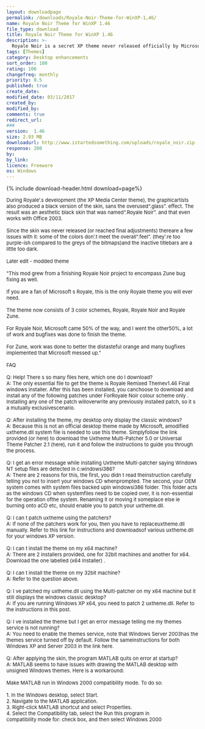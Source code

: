 ```yaml
---
layout: downloadpage
permalink: /downloads/Royale-Noir-Theme-for-WinXP-1,46/
name: Royale Noir Theme for WinXP 1.46
file_type: download
title: Royale Noir Theme for WinXP 1.46
description: >-
  Royale Noir is a secret XP theme never released officially by Microsoft
tags: [Themes]
category: Desktop enhancements
sort_order: 100
rating: 100
changefreq: monthly
priority: 0.5
published: true
create_date: 
modified_date: 03/11/2017
created_by: 
modified_by: 
comments: true
redirect_url: 
### 
version:  1.46
size: 2.93 MB
downloadurl: http://www.istartedsomething.com/uploads/royale_noir.zip
response: 200
by: 
by_link: 
licence: Freeware
os: Windows
---
```


{% include download-header.html download=page%}

<p style="fix-download-text !important">
<p><font size="2">During Royale’.s development (the XP Media Center theme), the graphicartists also produced a black version of the skin, sans the overused“.glass”. effect. The result was an aesthetic black skin that was named“.Royale Noir”. and that even works with Office 2003.<br />
<br />
Since the skin was never released (or reached final adjustments) thereare a few issues with it: some of the colors don’.t meet the overall“.feel”. (they’.re too purple-ish compared to the greys of the bitmaps)and the inactive titlebars are a little too dark.<br />
<br />
Later edit - modded theme<br />
<br />
"This mod grew from a finishing Royale Noir project to encompass Zune bug fixing as well.<br />
<br />
If you are a fan of Microsoft s Royale, this is the only Royale theme you will ever need.<br />
<br />
The theme now consists of 3 color schemes, Royale, Royale Noir and Royale Zune.<br />
<br />
For Royale Noir, Microsoft came 50% of the way, and I went the other50%, a lot of work and bugfixes was done to finish the theme.<br />
<br />
For Zune, work was done to better the distasteful orange and many bugfixes implemented that Microsoft messed up."<br />
<br />
FAQ<br />
<br />
Q: Help! There s so many files here, which one do I download?<br />
A: The only essential file to get the theme is Royale Remixed Themev1.46 Final windows installer. After this has been installed, you canchoose to download and install any of the following patches under ForRoyale Noir colour scheme only . Installing any one of the patch willoverwrite any previously installed patch, so it s a mutually exclusivescenario.<br />
<br />
Q: After installing the theme, my desktop only display the classic windows?<br />
A: Because this is not an official desktop theme made by Microsoft, amodified uxtheme.dll system file is needed to use this theme. Simplyfollow the link provided (or here) to download the Uxtheme Multi-Patcher 5.0 or Universal Theme Patcher 2.1 (here), run it and follow the instructions to guide you through the process.<br />
<br />
Q: I get an error message while installing Uxtheme Multi-patcher saying Windows NT setup files are detected in c:windowsi386?<br />
A: There are 2 reasons for this, the first, you didn t read theinstruction carefully telling you not to insert your windows CD whenprompted. The second, your OEM system comes with system files backed upin windowsi386 folder. This folder acts as the windows CD when systemfiles need to be copied over, it is non-essential for the operation ofthe system. Renaming it or moving it someplace else ie burning onto aCD etc, should enable you to patch your uxtheme.dll.<br />
<br />
Q: I can t patch uxtheme using the patchers?<br />
A: If none of the patchers work for you, then you have to replaceuxtheme.dll manually. Refer to this link for instructions and downloadsof various uxtheme.dll for your windows XP version.<br />
<br />
Q: I can t install the theme on my x64 machine?<br />
A: There are 2 installers provided, one for 32bit machines and another for x64. Download the one labelled (x64 Installer) .<br />
<br />
Q: I can t install the theme on my 32bit machine?<br />
A: Refer to the question above.<br />
<br />
Q: I ve patched my uxtheme.dll using the Multi-patcher on my x64 machine but it still displays the windows classic desktop?<br />
A: If you are running Windows XP x64, you need to patch 2 uxtheme.dll. Refer to the instructions in this post.<br />
<br />
Q: I ve installed the theme but I get an error message telling me my themes service is not running?<br />
A: You need to enable the themes service, note that Windows Server 2003has the themes service turned off by default. Follow the sameinstructions for both Windows XP and Server 2003 in the link here.<br />
<br />
Q: After applying the skin, the program MATLAB quits on error at startup?<br />
A: MATLAB seems to have issues with drawing the MATLAB desktop with unsigned Windows themes. Here is a workaround:<br />
<br />
Make MATLAB run in Windows 2000 compatibility mode. To do so:<br />
<br />
1. In the Windows desktop, select Start.<br />
2. Navigate to the MATLAB application.<br />
3. Right-click MATLAB shortcut and select Properties.<br />
4. Select the Compatibility tab, select the Run this program in<br />
compatibility mode for: check box, and then select Windows 2000<br />
</font></p></p>
